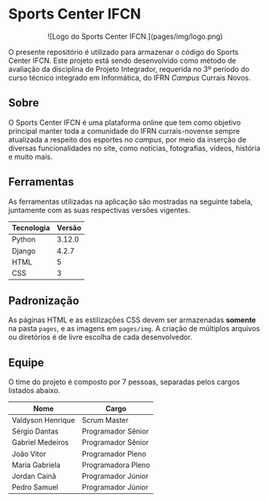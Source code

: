 # Sports Center IFCN

<div align="center" width="300px">![Logo do Sports Center IFCN.](pages/img/logo.png)</div>

O presente repositório é utilizado para armazenar o código do Sports Center IFCN. Este projeto está sendo desenvolvido como método de avaliação da disciplina de Projeto Integrador, requerida no 3º período do curso técnico integrado em Informática, do IFRN *Campus* Currais Novos.

## Sobre

O Sports Center IFCN é uma plataforma online que tem como objetivo principal manter toda a comunidade do IFRN currais-novense sempre atualizada a respeito dos esportes no *campus*, por meio da inserção de diversas funcionalidades no site, como notícias, fotografias, vídeos, história e muito mais.

## Ferramentas

As ferramentas utilizadas na aplicação são mostradas na seguinte tabela, juntamente com as suas respectivas versões vigentes.

| Tecnologia | Versão |
|------------|--------|
| Python     | 3.12.0 |
| Django     | 4.2.7  |
| HTML       | 5      |
| CSS        | 3      |

## Padronização

As páginas HTML e as estilizações CSS devem ser armazenadas **somente** na pasta `pages`, e as imagens em `pages/img`. A criação de múltiplos arquivos ou diretórios é de livre escolha de cada desenvolvedor.

## Equipe

O time do projeto é composto por 7 pessoas, separadas pelos cargos listados abaixo.

| Nome              | Cargo              |
|-------------------|--------------------|
| Valdyson Henrique | Scrum Master       |
| Sérgio Dantas     | Programador Sênior |
| Gabriel Medeiros  | Programador Sênior |
| João Vitor        | Programador Pleno  |
| Maria Gabriela    | Programadora Pleno |
| Jordan Cainã      | Programador Júnior |
| Pedro Samuel      | Programador Júnior |
